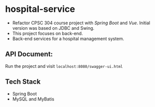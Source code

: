 # hospital-service
- Refactor CPSC 304 course project with *Spring Boot* and *Vue*. Initial version was 
based on JDBC and Swing.
- This project focuses on back-end.
- Back-end services for a hospital management system.

## API Document:
Run the project and visit `localhost:8080/swagger-ui.html`

## Tech Stack
- Spring Boot
- MySQL and MyBatis
